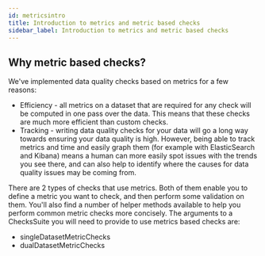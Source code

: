 ```yaml
---
id: metricsintro
title: Introduction to metrics and metric based checks
sidebar_label: Introduction to metrics and metric based checks
---
```

## Why metric based checks?
We've implemented data quality checks based on metrics for a few reasons:

* Efficiency - all metrics on a dataset that are required for any check will be computed in one pass over the data.
This means that these checks are much more efficient than custom checks.
* Tracking - writing data quality checks for your data will go a long way towards ensuring your data quality is high.
However, being able to track metrics and time and easily graph them (for example with ElasticSearch and Kibana) means
a human can more easily spot issues with the trends you see there, and can also help to identify where the causes for
data quality issues may be coming from.

There are 2 types of checks that use metrics. Both of them enable you to define a metric you want to check, and then
perform some validation on them. You'll also find a number of helper methods available to help you perform common
metric checks more concisely. The arguments to a ChecksSuite you will need to provide to use metrics based checks are:

* singleDatasetMetricChecks
* dualDatasetMetricChecks